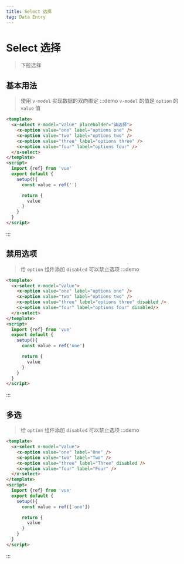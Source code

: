 ```yaml
---
title: Select 选择
tag: Data Entry
---
```


# Select 选择
> 下拉选择


## 基本用法
> 使用 `v-model` 实现数据的双向绑定
:::demo `v-model` 的值是 `option` 的 `value` 值
```html
<template>
  <x-select v-model="value" placeholder="请选择">
    <x-option value="one" label="options one" />
    <x-option value="two" label="options two" />
    <x-option value="three" label="options three" />
    <x-option value="four" label="options four" />
  </x-select>
</template>
<script>
  import {ref} from 'vue'
  export default {
    setup(){
      const value = ref('')

      return {
        value
      }
    }
  }
</script>
```
:::



## 禁用选项
> 给 `option` 组件添加 `disabled` 可以禁止选项
:::demo
```html
<template>
  <x-select v-model="value">
    <x-option value="one" label="options one" />
    <x-option value="two" label="options two" />
    <x-option value="three" label="options three" disabled />
    <x-option value="four" label="options four" disabled/>
  </x-select>
</template>
<script>
  import {ref} from 'vue'
  export default {
    setup(){
      const value = ref('one')

      return {
        value
      }
    }
  }
</script>
```
:::



## 多选
> 给 `option` 组件添加 `disabled` 可以禁止选项
:::demo
```html
<template>
  <x-select v-model="value">
    <x-option value="one" label="One" />
    <x-option value="two" label="Two" />
    <x-option value="three" label="Three" disabled />
    <x-option value="four" label="Four" />
  </x-select>
</template>
<script>
  import {ref} from 'vue'
  export default {
    setup(){
      const value = ref(['one'])

      return {
        value
      }
    }
  }
</script>
```
:::

